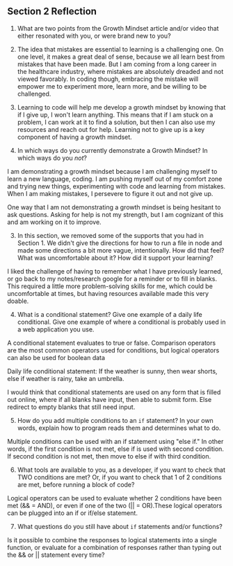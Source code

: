 ## Section 2 Reflection

1. What are two points from the Growth Mindset article and/or video that either resonated with you, or were brand new to you?

  1. The idea that mistakes are essential to learning is a challenging one. On one level, it makes a great deal of sense, because we all learn best from mistakes that have been made. But I am coming from a long career in the healthcare industry, where mistakes are absolutely dreaded and not viewed favorably. In coding though, embracing the mistake will empower me to experiment more, learn more, and be willing to be challenged.

  2. Learning to code will help me develop a growth mindset by knowing that if I give up, I won't learn anything. This means that if I am stuck on a problem, I can work at it to find a solution, but then I can also use my resources and reach out for help. Learning not to give up is a key component of having a growth mindset.


2. In which ways do you currently demonstrate a Growth Mindset? In which ways do you _not_?

  I am demonstrating a growth mindset because I am challenging myself to learn a new language, coding. I am pushing myself out of my comfort zone and trying new things, experimenting with code and learning from mistakes. When I am making mistakes, I persevere to figure it out and not give up.

  One way that I am not demonstrating a growth mindset is being hesitant to ask questions. Asking for help is not my strength, but I am cognizant of this and am working on it to improve.

3. In this section, we removed some of the supports that you had in Section 1. We didn't give the directions for how to run a file in node and made some directions a bit more vague, intentionally. How did that feel? What was uncomfortable about it? How did it support your learning?

  I liked the challenge of having to remember what I have previously learned, or go back to my notes/research google for a reminder or to fill in blanks.
  This required a little more problem-solving skills for me, which could be uncomfortable at times, but having resources available made this very doable.

4. What is a conditional statement? Give one example of a daily life conditional. Give one example of where a conditional is probably used in a web application you use.

  A conditional statement evaluates to true or false. Comparison operators are the most common operators used for conditions, but logical operators can also be used for boolean data

  Daily life conditional statement: If the weather is sunny, then wear shorts, else if weather is rainy, take an umbrella.

  I would think that conditional statements are used on any form that is filled out online, where if all blanks have input, then able to submit form. Else redirect to empty blanks that still need input.

5. How do you add multiple conditions to an `if` statement? In your own words, explain how to program reads them and determines what to do.

  Multiple conditions can be used with an if statement using "else if." In other words, if the first condition is not met, else if is used with second condition. If second condition is not met, then move to else if with third condition.

6. What tools are available to you, as a developer, if you want to check that TWO conditions are met? Or, if you want to check that 1 of 2 conditions are met, before running a block of code?

  Logical operators can be used to evaluate whether 2 conditions have been met (&& = AND), or even if one of the two (|| = OR).These logical operators can be plugged into an if or if/else statement.

7. What questions do you still have about `if` statements and/or functions?

  Is it possible to combine the responses to logical statements into a single function, or evaluate for a combination of responses rather than typing out the && or || statement every time?
